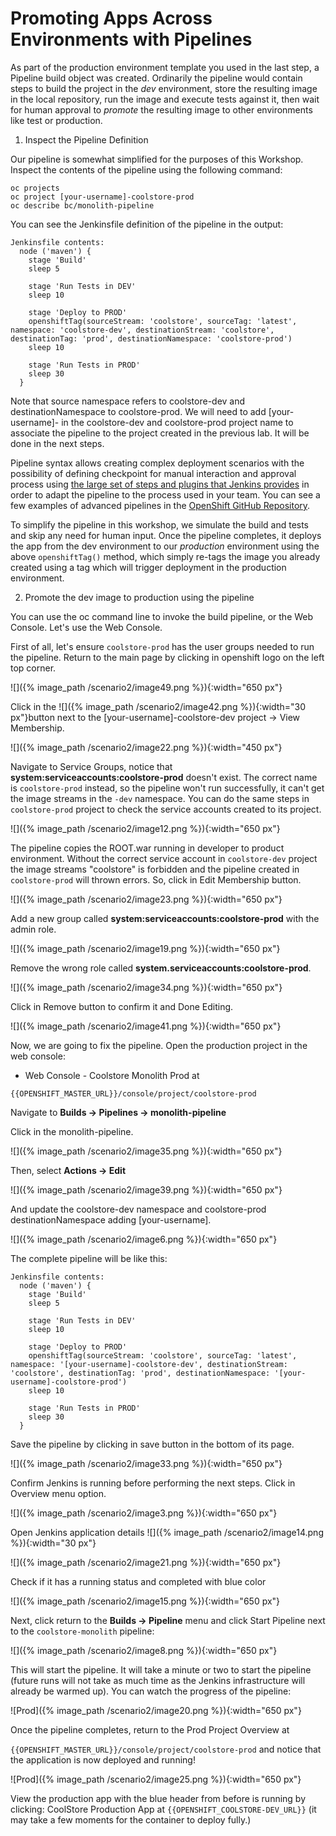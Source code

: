 # Promoting Apps Across Environments with Pipelines

As part of the production environment template you used in the last step, a Pipeline build object was created. Ordinarily the pipeline would contain steps to build the project in the _dev_ environment, store the resulting image in the local repository, run the image and execute tests against it, then wait for human approval to _promote_ the resulting image to other environments like test or production.

1. Inspect the Pipeline Definition

Our pipeline is somewhat simplified for the purposes of this Workshop. Inspect the contents of the pipeline using the following command:

~~~shell
oc projects
oc project [your-username]-coolstore-prod
oc describe bc/monolith-pipeline
~~~

You can see the Jenkinsfile definition of the pipeline in the output:

~~~text
Jenkinsfile contents:
  node ('maven') {
    stage 'Build'
    sleep 5

    stage 'Run Tests in DEV'
    sleep 10

    stage 'Deploy to PROD'
    openshiftTag(sourceStream: 'coolstore', sourceTag: 'latest', namespace: 'coolstore-dev', destinationStream: 'coolstore', destinationTag: 'prod', destinationNamespace: 'coolstore-prod')
    sleep 10

    stage 'Run Tests in PROD'
    sleep 30
  }
~~~

Note that source namespace refers to coolstore-dev and destinationNamespace to coolstore-prod. We will need to add \[your-username\]- in the coolstore-dev and coolstore-prod project name to associate the pipeline to the project created in the previous lab. It will be done in the next steps.

Pipeline syntax allows creating complex deployment scenarios with the possibility of defining checkpoint for manual interaction and approval process using [the large set of steps and plugins that Jenkins provides](https://jenkins.io/doc/pipeline/steps/) in order to adapt the pipeline to the process used in your team. You can see a few examples of advanced pipelines in the [OpenShift GitHub Repository](https://github.com/openshift/origin/tree/master/examples/jenkins/pipeline).

To simplify the pipeline in this workshop, we simulate the build and tests and skip any need for human input. Once the pipeline completes, it deploys the app from the dev environment to our _production_ environment using the above `openshiftTag()` method, which simply re-tags the image you already created using a tag which will trigger deployment in the production environment.

2. Promote the dev image to production using the pipeline

You can use the oc command line to invoke the build pipeline, or the Web Console. Let's use the Web Console.

First of all, let's ensure `coolstore-prod` has the user groups needed to run the pipeline. Return to the main page by clicking in openshift logo on the left top corner.

![]({% image_path /scenario2/image49.png %}){:width="650 px"}

Click in the ![]({% image_path /scenario2/image42.png %}){:width="30 px"}button next to the \[your-username\]-coolstore-dev project -&gt; View Membership.

![]({% image_path /scenario2/image22.png %}){:width="450 px"}

Navigate to Service Groups, notice that **system:serviceaccounts:coolstore-prod** doesn't exist. The correct name is `coolstore-prod` instead, so the pipeline won't run successfully, it can't get the image streams in the `-dev` namespace. You can do the same steps in `coolstore-prod` project to check the service accounts created to its project.

![]({% image_path /scenario2/image12.png %}){:width="650 px"}

The pipeline copies the ROOT.war running in developer to product environment. Without the correct service account in `coolstore-dev` project the image streams "coolstore" is forbidden and the pipeline created in `coolstore-prod` will thrown errors. So, click in Edit Membership button.

![]({% image_path /scenario2/image23.png %}){:width="650 px"}

Add a new group called **system:serviceaccounts:coolstore-prod** with the admin role.

![]({% image_path /scenario2/image19.png %}){:width="650 px"}

Remove the wrong role called **system.serviceaccounts:coolstore-prod**.

![]({% image_path /scenario2/image34.png %}){:width="650 px"}

Click in Remove button to confirm it and Done Editing.

![]({% image_path /scenario2/image41.png %}){:width="650 px"}

Now, we are going to fix the pipeline. Open the production project in the web console:

* Web Console - Coolstore Monolith Prod at

`{{OPENSHIFT_MASTER_URL}}/console/project/coolstore-prod`

Navigate to **Builds -&gt; Pipelines -&gt; monolith-pipeline**

Click in the monolith-pipeline.

![]({% image_path /scenario2/image35.png %}){:width="650 px"}

Then, select **Actions -&gt; Edit**

![]({% image_path /scenario2/image39.png %}){:width="650 px"}

And update the coolstore-dev namespace and coolstore-prod destinationNamespace adding \[your-username\].

![]({% image_path /scenario2/image6.png %}){:width="650 px"}

The complete pipeline will be like this:

~~~text
Jenkinsfile contents:
  node ('maven') {
    stage 'Build'
    sleep 5

    stage 'Run Tests in DEV'
    sleep 10

    stage 'Deploy to PROD'
    openshiftTag(sourceStream: 'coolstore', sourceTag: 'latest', namespace: '[your-username]-coolstore-dev', destinationStream: 'coolstore', destinationTag: 'prod', destinationNamespace: '[your-username]-coolstore-prod')
    sleep 10

    stage 'Run Tests in PROD'
    sleep 30
  }
~~~

Save the pipeline by clicking in save button in the bottom of its page.

![]({% image_path /scenario2/image33.png %}){:width="650 px"}

Confirm Jenkins is running before performing the next steps. Click in Overview menu option.

![]({% image_path /scenario2/image3.png %}){:width="650 px"}

Open Jenkins application details ![]({% image_path /scenario2/image14.png %}){:width="30 px"}

![]({% image_path /scenario2/image21.png %}){:width="650 px"}

Check if it has a running status and completed with blue color

![]({% image_path /scenario2/image15.png %}){:width="650 px"}

Next, click return to the **Builds -&gt; Pipeline** menu and click Start Pipeline next to the `coolstore-monolith` pipeline:

![]({% image_path /scenario2/image8.png %}){:width="650 px"}

This will start the pipeline. It will take a minute or two to start the pipeline \(future runs will not take as much time as the Jenkins infrastructure will already be warmed up\). You can watch the progress of the pipeline:

![Prod]({% image_path /scenario2/image20.png %}){:width="650 px"}

Once the pipeline completes, return to the Prod Project Overview at

`{{OPENSHIFT_MASTER_URL}}/console/project/coolstore-prod` and notice that the application is now deployed and running!

![Prod]({% image_path /scenario2/image25.png %}){:width="650 px"}

View the production app with the blue header from before is running by clicking: CoolStore Production App at `{{OPENSHIFT_COOLSTORE-DEV_URL}}` \(it may take a few moments for the container to deploy fully.\)

